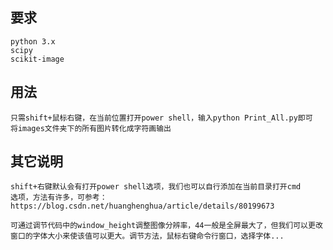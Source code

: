 ## 要求
	python 3.x
	scipy
	scikit-image
## 用法
	只需shift+鼠标右键，在当前位置打开power shell，输入python Print_All.py即可
	将images文件夹下的所有图片转化成字符画输出
## 其它说明
	shift+右键默认会有打开power shell选项，我们也可以自行添加在当前目录打开cmd
	选项，方法有许多，可参考：https://blog.csdn.net/huanghenghua/article/details/80199673
	
	可通过调节代码中的window_height调整图像分辨率，44一般是全屏最大了，但我们可以更改
	窗口的字体大小来使该值可以更大。调节方法，鼠标右键命令行窗口，选择字体...